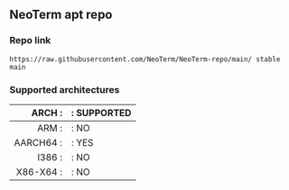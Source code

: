 ## NeoTerm apt repo
### Repo link
```
https://raw.githubusercontent.com/NeoTerm/NeoTerm-repo/main/ stable main
```

### Supported architectures

ARCH    :|: SUPPORTED
--------:|:-------------
ARM     :|: NO
AARCH64 :|: YES
I386    :|: NO
X86-X64 :|: NO
